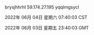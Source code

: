 brysjhhrhl 59.174.27.195 yqqlmgsycl

2022年 06月 04日 星期六 07:40:03 CST

2022年 06月 03日 星期五 23:40:03 GMT
